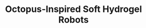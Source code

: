 ---
summary: We are working to create a framework for design, rapid prototyping
    and control of robust, energy-efficient, autonomous soft arms with octopus-inspired
    distributed neuromuscular sensing and actuation. The arms will be capable of continuous
    deformation through the use of hydrogel "muscles" and distributed sensing through
    the use of embedded silver "neuron" interconnections. Such a unique octopus-inspired
    design forms a built-in local "sensing-actuation" feedback loop to achieve adaptive
    reconfiguration in response to the local environment. Such local adaptation will
    enable the robot to perform high-level tasks such as locomotion and reversible
    adhesion without coordination from a central controller in a highly accurate,
    rapid, and energy-efficient way. This study will also produce fundamental principles
    and theory for the modeling and control of soft robots in a way which leverages
    their unique capabilities and is inspired by how cephalopod appendages interact
    with their environment.
funding: This  work  was  supported  by  Office  of  Naval  Research  Award  N00014-17-1-2117
image: /assets/images/research/onr1.png
key: onr
publish: x
students: Roozbeh Khodambashi
title: Octopus-Inspired Soft Hydrogel Robots
---